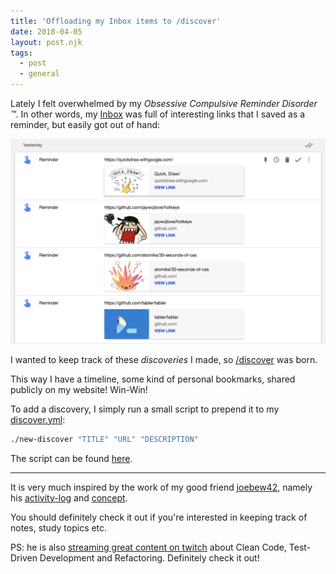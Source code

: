 ```yaml
---
title: 'Offloading my Inbox items to /discover'
date: 2018-04-05
layout: post.njk
tags:
  - post
  - general
---
```


Lately I felt overwhelmed by my *Obsessive Compulsive Reminder Disorder ™*. In other words, my [Inbox](https://inbox.google.com/) was full of interesting links that I saved as a reminder, but easily got out of hand:

![inbox-full](/assets/images/posts/inbox-full.png)


I wanted to keep track of these *discoveries* I made, so [/discover](/discover) was born.

This way I have a timeline, some kind of personal bookmarks, shared publicly on my website! Win-Win!

To add a discovery, I simply run a small script to prepend it to my [discover.yml](https://github.com/christian-fei/christian-fei.github.io/blob/master/_data/discover.yml):

```bash
./new-discover "TITLE" "URL" "DESCRIPTION"
```

The script can be found [here](https://github.com/christian-fei/christian-fei.github.io/blob/master/new-discover).

---

It is very much inspired by the work of my good friend [joebew42](https://github.com/joebew42), namely his [activity-log](https://github.com/joebew42/daily-activity-log) and [concept](https://github.com/joebew42/daily-activity-log-concept).

You should definitely check it out if you're interested in keeping track of notes, study topics etc.

PS: he is also [streaming great content on twitch](https://www.twitch.tv/joebew42) about Clean Code, Test-Driven Development and Refactoring. Definitely check it out!